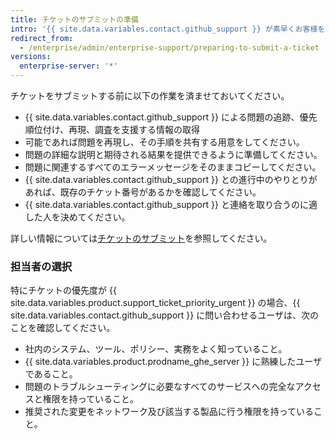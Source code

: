 ```yaml
---
title: チケットのサブミットの準備
intro: '{{ site.data.variables.contact.github_support }} が素早くお客様をご支援できるよう、サポートチケットをオープンする前にこのページのお願いをご確認ください。'
redirect_from:
  - /enterprise/admin/enterprise-support/preparing-to-submit-a-ticket
versions:
  enterprise-server: '*'
---
```


チケットをサブミットする前に以下の作業を済ませておいてください。

- {{ site.data.variables.contact.github_support }} による問題の追跡、優先順位付け、再現、調査を支援する情報の取得
- 可能であれば問題を再現し、その手順を共有する用意をしてください。
- 問題の詳細な説明と期待される結果を提供できるように準備してください。
- 問題に関連するすべてのエラーメッセージをそのままコピーしてください。
- {{ site.data.variables.contact.github_support }} との進行中のやりとりがあれば、既存のチケット番号があるかを確認してください。
- {{ site.data.variables.contact.github_support }} と連絡を取り合うのに適した人を決めてください。

詳しい情報については[チケットのサブミット](/enterprise/admin/guides/enterprise-support/submitting-a-ticket)を参照してください。

### 担当者の選択

特にチケットの優先度が {{ site.data.variables.product.support_ticket_priority_urgent }} の場合、{{ site.data.variables.contact.github_support }} に問い合わせるユーザは、次のことを確認してください。

 - 社内のシステム、ツール、ポリシー、実務をよく知っていること。
 - {{ site.data.variables.product.prodname_ghe_server }} に熟練したユーザであること。
 - 問題のトラブルシューティングに必要なすべてのサービスへの完全なアクセスと権限を持っていること。
 - 推奨された変更をネットワーク及び該当する製品に行う権限を持っていること。
